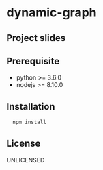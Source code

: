 # dynamic-graph

## Project slides

## Prerequisite

- python >= 3.6.0
- nodejs >= 8.10.0

## Installation

```sh
  npm install
```

## License

UNLICENSED